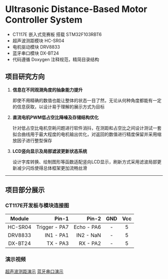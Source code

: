 # Ultrasonic Distance-Based Motor Controller System

- CT117E 嵌入式竞赛板 搭载 STM32F103RBT6
- 超声波测距模块 HC-SR04
- 电机驱动模块 DRV8833
- 蓝牙串口模块 DX-BT24
- 代码遵循 Doxygen 注释规范，精简目录结构

## 项目研究方向

1. **信息在不同观测角度的抽象能力提升**

    即使不用精确的数值也能让整体的状态一目了然，无论从何种角度都能有一定的信息获取，以设计易于理解的展示方式为目标

2. **直流电机PWM低占空比降噪及存储结构优化**

    针对低占空比电机空耗问题进行软件消抖，在测距和占空比之间设计测试一套拟合曲线用于最大程度的电机输出优化，对返回的数值进行精度保留并采用缩放因子进行整型保存

3. **LCD竖向显示及局部滤波更新状态系统**

    设计字库转换、绘制图形等函数适配竖向LCD显示，刷新方式采用滤波局部更新减少闪烁使得总体框架更加流畅丝滑

---

## 项目部分展示

### CT117E开发板与模块连接图

|  Module  |     Pin-1     |   Pin-2    | GND | Vcc |
| :------: | ------------: | ---------: | :-: | :-: |
| HC-SR04  | Trigger - PA7 | Echo - PA6 |  -  |  5  |
| DRV8833  | IN1     - PA1 | IN2  - NaN |  -  |  5  |
| DX-BT24  | TX      - PA3 | RX   - PA2 |  -  |  5  |

### 演示视频
[超声波测距演示](https://github.com/890mn/PWMC-DisDetection/blob/main/Video-Pic/Ultrasonic.mp4)
[蓝牙串口演示](https://github.com/890mn/PWMC-DisDetection/blob/main/Video-Pic/Bluetooth.mp4)
